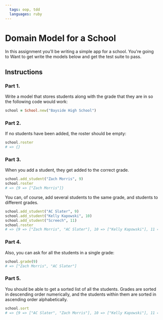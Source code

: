 ```yaml
---
  tags: oop, tdd
  languages: ruby
---
```


# Domain Model for a School

In this assignment you'll be writing a simple app for a school. You're going to 
Want to get write the models below and get the test suite to pass. 

## Instructions

### Part 1. 

Write a model that stores students along with the grade that they are in so the 
following code would work:

```ruby
school = School.new("Bayside High School")
```

### Part 2. 

If no students have been added, the roster should be empty:

```ruby
school.roster
# => {}
```
### Part 3.

When you add a student, they get added to the correct grade.

```ruby
school.add_student("Zach Morris", 9)
school.roster
# => {9 => ["Zach Morris"]}
``` 

You can, of course, add several students to the same grade, and students to different grades.

```ruby
school.add_student("AC Slater", 9)
school.add_student("Kelly Kapowski", 10)
school.add_student("Screech", 11)
school.roster
# => {9 => ["Zach Morris", "AC Slater"], 10 => ["Kelly Kapowski"], 11 => ["Screech"]}
```

### Part 4. 

Also, you can ask for all the students in a single grade:

```ruby
school.grade(9)
# => ["Zach Morris", "AC Slater"]
```

### Part 5.
 
 You should be able to get a sorted list of all the students. Grades are sorted 
 in descending order numerically, and the students within them are sorted in 
 ascending order alphabetically.

```ruby
school.sort
# => {9 => ["AC Slater", "Zach Morris"], 10 => ["Kelly Kapowski"], 11 => ["Screech"]}
```